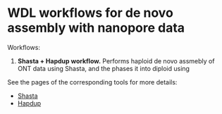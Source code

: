 # WDL workflows for de novo assembly with nanopore data

Workflows:
1. **Shasta + Hapdup workflow.** Performs haploid de novo assmebly of ONT data using Shasta, and the phases it into diploid using 

See the pages of the corresponding tools for more details:
* [Shasta](https://github.com/chanzuckerberg/shasta)
* [Hapdup](https://github.com/fenderglass/hapdup)
